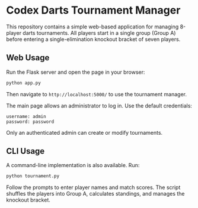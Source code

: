 # Codex Darts Tournament Manager

This repository contains a simple web-based application for managing 8-player darts tournaments. All players start in a single group (Group A) before entering a single-elimination knockout bracket of seven players.

## Web Usage

Run the Flask server and open the page in your browser:

```bash
python app.py
```

Then navigate to `http://localhost:5000/` to use the tournament manager.

The main page allows an administrator to log in. Use the default credentials:

```
username: admin
password: password
```

Only an authenticated admin can create or modify tournaments.

## CLI Usage

A command-line implementation is also available. Run:

```bash
python tournament.py
```

Follow the prompts to enter player names and match scores. The script shuffles the players into Group A, calculates standings, and manages the knockout bracket.
